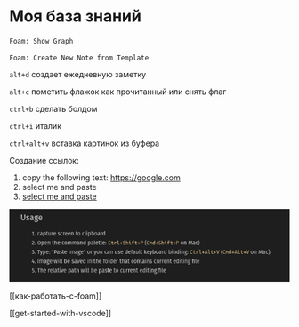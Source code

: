 # Моя база знаний

```vscode
Foam: Show Graph
```

```vscode
Foam: Create New Note from Template
```

`alt+d` создает ежедневную заметку

`alt+с` пометить флажок как прочитанный или снять флаг

`ctrl+b` сделать болдом

`ctrl+i` италик

`ctrl+alt+v` вставка картинок из буфера

Создание ссылок:

1. copy the following text: https://google.com
2. select me and paste
3. [select me and paste](https://google.com)

![img](attachments/2021-03-28-15-13-43.png)

[[как-работать-с-foam]]

[[get-started-with-vscode]]
